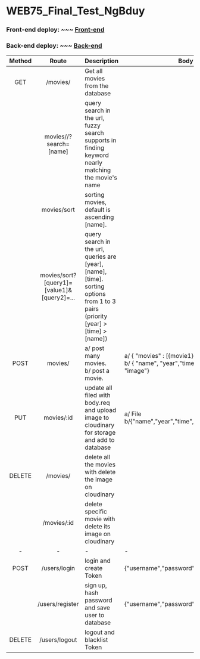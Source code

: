 # WEB75_Final_Test_NgBduy
### Front-end deploy:  ~~~ [Front-end](https://web75-front-end-ngbduy-1.onrender.com)
### Back-end deploy:  ~~~ [Back-end](https://web75-final-test-ngbduy.onrender.com)

| Method | Route | Description | Body |
| :---: | :-----:|---|---|
 GET | /movies/ | Get all movies from the database | |
 | | movies//?search=[name] | query search in the url, fuzzy search supports in finding keyword nearly matching the movie's name | |
| | movies/sort | sorting movies, default is ascending [name]. | |
| | movies/sort?[query1]=[value1]&[query2]=...| query search in the url, queries are [year],[name],[time]. sorting options from 1 to 3 pairs (priority [year] > [time] > [name]) |  |
POST | movies/ | a/ post many movies.<br /> b/ post a movie. | a/ { "movies" : [{movie1}, {movie2},...] <br/> b/ { "name", "year","time", "introduce", "image"}
| PUT| movies/:id | update all filed with body.req and upload image to cloudinary for storage and add to database| a/ File <br/> b/{"name","year","time","introduce"|
| DELETE | /movies/ | delete all the movies with delete the image on cloudinary| |
| | /movies/:id | delete specific movie with delete its image on cloudinary| |
|-|-|-|-|
|POST| /users/login | login and create Token| {"username","password"}|
| | /users/register | sign up, hash password and save user to database| {"username","password","repeatPassword}|
|DELETE| /users/logout | logout and blacklist Token | |
